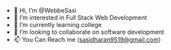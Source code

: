 - 👋 Hi, I’m @WebbeSasi
- 👀 I’m interested in Full Stack Web Development 
- 🌱 I’m currently learning college 
- 💞️ I’m looking to collaborate on software development 
- 📫 You Can Reach me (sasidharan9519@gmail.com)

<!---
WebbeSasi/WebbeSasi is a ✨ special ✨ repository because its `README.md` (this file) appears on your GitHub profile.
You can click the Preview link to take a look at your changes.
--->
